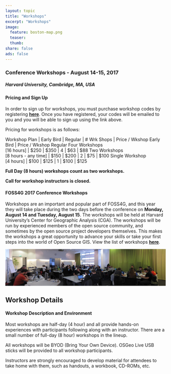 ```yaml
---
layout: topic
title: "Workshops"
excerpt: "Workshops"
image:
  feature: boston-map.png
  teaser:
  thumb:
share: false
ads: false
---
```


### Conference Workshops - August 14-15, 2017

##### Harvard University, Cambridge, MA, USA

#### Pricing and Sign Up

<!-- not ready for prime time
{:style="display:flex;justify-content:center;align-items:center;"}
[Sign up for Workshops](../workshop-signup){:.btn}
-->

In order to sign up for workshops, you must purchase workshop codes by registering **[here](../register)**. Once you have registered, your codes will be emailed to you and you will be able to sign up using the link above.

Pricing for workshops is as follows:

Workshop Plan | Early Bird | Regular | # Wrk Shops | Price / Wkshop Early Bird | Price / Wkshop Regular
Four Workshops<br>[16 hours] | $250 | $350 | 4 | $63 | $88
Two Workshops<br>[8 hours - any time] | $150 | $200 | 2 | $75 | $100
Single Workshop<br>[4 hours] | $100 | $125 | 1 | $100 | $125

**Full Day (8 hours) workshops count as two workshops.**

**Call for workshop instructors is closed.**

#### FOSS4G 2017 Conference Workshops

Workshops are an important and popular part of FOSS4G, and this year they will take place during the two days before the conference on <strong>Monday, August 14 and Tuesday, August 15</strong>. The workshops will be held at Harvard University’s Center for Geographic Analysis (CGA). The workshops will be run by experienced members of the open source community, and sometimes by the open source project developers themselves. This makes the workshops a great opportunity to advance your skills or take your first steps into the world of Open Source GIS. View the list of workshops **[here](../workshop-signup)**.

![Workshops](../images/vienna_code_sprint.jpg "Workshops")

<!--
We are excited for all of the incredible workshops at this year's event. The Workshop Committee is working diligently on scheduling and in early April there will be links to signup. The following is the current lineup:

Workshop | Presenters & Affiliations | Topic
-------- | ------------------------- | --------
Building on the work of giants; A beginners guide for adding functionality using 3rd Party APIs. | Will Breitkreutz - U.S. Army Corps of Engineers | Web Mapping
GeoNode for developers|Simone Dalmasso - European Commission JRC; Francesco Bartoli - Geobeyond; Ariel Nunez - Terranodo; Jeffrey Johnson - Terranodo; Angelos Tzotsos - OSGeo | Web Mapping
Beginners guide to making your own web map with Leaflet and D3. | Niene Boeijen - Webmapper & Maptime Amsterdam | Web Mapping
Building Standards Compliant Geospatial Web Applications - the Quick and Easy MapMint Way | Gérald Fenoy - GeoLabs SARL; Venkatesh Raghavan - OCU | Web Mapping
Mapping with D3 | Mila Frerichs - Civic Vision | Web Mapping
Application development with OpenLayers | Tim Schaub - Planet Labs; Andreas Hocevar - Boundless | Web Mapping
Real-time Collaborative Mapping with GIS Cloud | Dino Ravnić - GIS Cloud | Web Mapping
Put your geodata to offline native mobile app | Jaak Laineste - CARTO | Web Mapping
Browser-based Geoprocessing with Turf.js and Leaflet | Numa Gremling - geoSYS; Martin Dresen - gis-trainer.com; Katrin Hannemann - gis-trainer.de | Web Mapping
Presenting bi-variate hex-grid maps in Leaflet or OpenLayers | Dennis Bauszus - GEOLYTIX | Web Mapping
Slippy maps, you complete me: A friendly step-by-step guide to serving up your own slippy web map tiles with tilehut.js | Joey Lee | Web Mapping
GIS in the Cloud: Get your GIS API Online with Docker + ECS | Saul Farber - PeopleGIS, Inc. | Server
Making a complete WebGIS Application with GeoMoose 3.0 | Dan "Ducky" Little | Server
Enterprise class deployment for GeoServer and GeoWebcache: optimizing performances and availability | Simone Giannecchini, GeoSolutions SAS; Andrea Aime, GeoSolutions SAS | Server
OGC Services in Action: an introduction with GeoServer  | Andrea Aime - GeoSolutions | Server
Growing a Geocoder: sprout in containers, transplant to the cloud | Diana Shkolnikov - Mapzen; Julian Simioni - Mapzen; Stephen Hess - Mapzen | Server
GeoServer & PostGIS in Containers and On Kubernetes | Steve Pousty - Red Hat | Server
Apache Solr Spatial Search | David Smiley | Server
Introduction to GeoNetwork | Antonio Cerciello - GeoCat; Jose Garcia - GeoCat; Juan Luis Rodríguez Ponce - GeoCat | Server
Building SDIs and geoportals with GeoNode and a search engine | Paolo Corti - Harvard CGA; Ben Lewis - Harvard CGA | Server
Classification of remote sensing images with the Orfeo ToolBox and QGIS | Manuel Grizonnet - CNES | Remote Sensing
Field data collection in disconnected environments: Portable OpenStreetMap (POSM) from start to finish | Emily Eros - American Red Cross; Seth Fitzsimmons - Pacific Atlas | OSM
Introduction to GeoTools | Ian Turton - Astun Technology; Jody Garnett, Boundless | Library
GeoTools DataStore Workshop  | Jody Garnett - Boundless; Ian Turton - Astun Technology | Library
PyWPS-4 | Jachym Cepicky | Library
ZOO-Project Introduction Workshop | GeoLabs SARL | Library
OGC SensorThings API with GOST | Steven Ottens - Geodan; Bert Temme - Geodan | IOT
From WebODM to QGIS | Lene Fischer - University of Copenhagen; Bo Victor Thomsen - Municipality Frederikssund | Drone
GeoSpatial outputs from flying robots: drone construction through photogrammetric alchemy | Stephen Mather - Cleveland Metroparks; Dakota Benjamin - Cleveland Metroparks; Tomas Holderness - MIT | Drone
Hands on with GDAL/OGR: a gentle introduction to command line GIS | Sara Safavi - Boundless; Sasha Hart - Boundless | Desktop
Introduction to QGIS plugin development | Marco Hugentobler - Sourcepole; Pirmin Kalberer - Sourcepole | Desktop
Processing lidar and UAV point clouds in GRASS GIS | Vaclav Petras - North Carolina State University; Anna Petrasova - North Carolina State University; Helena Mitasova - North Carolina State University | Desktop
Cartography with QGIS & Inkscape | Michele Tobias - UC Davis | Desktop
From GRASS GIS novice to power user | Vaclav Petras - North Carolina State University; Giuseppe Amatulli - Yale University;  Anna Petrasova - North Carolina State University | Desktop
Use GDAL and PKTOOLS for raster operations | Giuseppe Amatulli - Yale University; Vaclav Petras - North Carolina State University | Desktop
Introduction to Spatial Algorithms | Chris Barnett - Tufts University | Desktop
Mapping American Community Survey with R | Lee Hachadoorian - Temple University | Desktop
Geo with R? Yes We Can! | Tina A. Cormier - Woods Hole Research Center | Desktop
OSGeo-Live for Educators and Makers | Brian M Hamlin - OSGeo California Chapter | Desktop
Introduction to using QGIS with Fulcrum | Randy Hale - North River Geographic Systems, inc | Desktop
Introduction to GIS Using Open Source Software (Featuring QGIS) | Frank Donnelly - Baruch College CUNY; Janine Billadello - Baruch College CUNY; Anastasia Clark - Baruch College CUNY | Desktop
Breaking the 4th Dimension: Working with time in PostgreSQL and PostGIS | David Bitner - Boundless | Data
Using GeoBlacklight for Geospatial Discovery | Darren Hardy - Stanford University; Jack Reed - Stanford University | Data
Metadata Creation for Geospatial Resources  | Andrew Battista, NYU; Kim Durante, Stanford Univ;  Melinda Kernik, University of Minnesota; Karen Majewicz - University of Minnesota | Data
Analyzing large raster data in a Jupyter notebook with GeoPySpark on AWS | Rob Emanuele - Azavea | Data
From hours to seconds: Multi-dimensional indexing with GeoWave and HBase | Michael Whitby - DigitalGlobe/RadiantBlue; Rich Fecher - DigitalGlobe/Radiantblue | Data
Turning raster and census geometries into Hex-grids with PostGIS | Dennis Bauszus - GEOLYTIX | Data
Problem Solving with pgRouting | Leo Hsu and Regina Obe - Paragon Corporation | Data
Advanced Spatial Analysis with PostGIS | Pierre Racine - University Laval | Data
PostGIS and Spatial SQL for FOSS4G Rookies | Todd Barr | Data
pgRouting Workshop | Stephen Woodbridge - iMaptools.com | Data
Sales and Marketing 101 for FOSS4G Businesses: A workshop for Open Spatial IT Entrepreneurs | Steven Feldman - KnowWhere Consulting; Marc Vloemans | Business
Web 3D Geospatial Made Easy: An Introduction to Cesium | Rachel Hwang - AGI/University of Pennsylvania | 3D
Real-time 3D visualization of geospatial data using Blender | Payam Tabrizian - North Carolina State University; Anna Petrasova - North Carolina State University; Vaclav Petras - North Carolina State University; Brendan Harmon - North Carolina State University; Helena Mitasova - North Carolina Sate University | 3D


Pricing for workshops is as follows:

Workshop Plan | Early Bird | Regular | # Wrk Shops | Price / Wkshop Early Bird | Price / Wkshop Regular
Four Workshops | $250 | $350 | 4 | $63 | $88
Two Workshops (any time) | $150 | $200 | 2 | $75 | $100
Single Workshop | $100 | $125 | 1 | $100 | $125
-->

## Workshop Details

#### Workshop Description and Environment

Most workshops are half-day (4 hour) and all provide hands-on experiences with participants following along with an instructor. There are a small number of full-day (8 hour) workshops in the lineup.

All workshops will be BYOD (Bring Your Own Device). OSGeo Live USB sticks will be provided to all workshop participants.

Instructors are strongly encouraged to develop material for attendees to take home with them, such as handouts, a workbook, CD-ROMs, etc.

<!-- not ready for prime time
{:style="display:flex;justify-content:center;align-items:center;"}
[Sign up for Workshops](../workshop-signup){:.btn}
-->

<!--
#### Important Dates

| Event                           | Date               |
| ------------------------------- | ------------------ |
| Call for Workshops Announced    | January 21, 2017   |
| Call for Workshops Closed       | March 13, 2017     |
| Workshop Selections Announced   | March 27, 2017     |
| Detailed Workshop Program       | April 3, 2017      |
| Workshops Take Place at Harvard | August 14/15, 2017 |
-->
